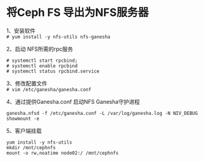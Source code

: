 将Ceph FS 导出为NFS服务器
========================
1、安装软件  
``` # yum install -y nfs-utils nfs-ganesha ```  

2、启动 NFS所需的rpc服务  
```
# systemctl start rpcbind;
# systemctl enable rpcbind
# systemctl status rpcbind.service
```  

3、修改配置文件  
``` # vim /etc/ganesha/ganesha.conf ```  

4、通过提供Ganesha.conf 启动NFS Ganesha守护进程  
```
ganesha.nfsd -f /etc/ganesha.conf -L /var/log/ganesha.log -N NIV_DEBUG
showmount -e
```  
5、客户端挂载  
```
yum install -y nfs-utils
mkdir /mnt/cephnfs
mount -o rw,noatime node02:/ /mnt/cephnfs
```  

